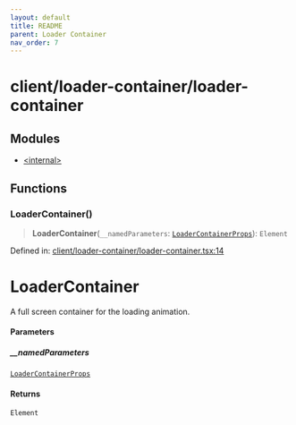 ```yaml
---
layout: default
title: README
parent: Loader Container
nav_order: 7
---
```

# client/loader-container/loader-container

## Modules

- [\<internal\>](-internal-.md)

## Functions

### LoaderContainer()

> **LoaderContainer**(`__namedParameters`: [`LoaderContainerProps`](-internal-.md#loadercontainerprops)): `Element`

Defined in: [client/loader-container/loader-container.tsx:14](https://github.com/react18-tools/turborepo-template/blob/76e11a03ce743685b3981fb25ca890c3ce54662c/lib/src/client/loader-container/loader-container.tsx#L14)

# LoaderContainer

A full screen container for the loading animation.

#### Parameters

##### \_\_namedParameters

[`LoaderContainerProps`](-internal-.md#loadercontainerprops)

#### Returns

`Element`
